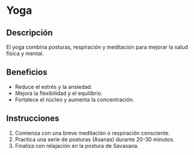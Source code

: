 # Yoga

## Descripción
El yoga combina posturas, respiración y meditación para mejorar la salud física y mental.

## Beneficios
- Reduce el estrés y la ansiedad.
- Mejora la flexibilidad y el equilibrio.
- Fortalece el núcleo y aumenta la concentración.

## Instrucciones
1. Comienza con una breve meditación o respiración consciente.
2. Practica una serie de posturas (Asanas) durante 20-30 minutos.
3. Finaliza con relajación en la postura de Savasana.